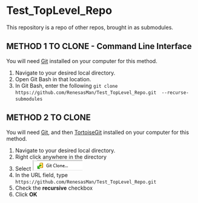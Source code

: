 # Test_TopLevel_Repo
This repository is a repo of other repos, brought in as submodules.

## METHOD 1 TO CLONE - Command Line Interface
You will need [Git](https://git-scm.com/downloads) installed on your computer for this method.
1. Navigate to your desired local directory.
2. Open Git Bash in that location.
3. In Git Bash, enter the following `git clone https://github.com/RenesasMan/Test_TopLevel_Repo.git  --recurse-submodules`

## METHOD 2 TO CLONE
You will need [Git](https://git-scm.com/downloads), and then [TortoiseGit](https://tortoisegit.org/) installed on your computer for this method.
1. Navigate to your desired local directory.
2. Right click anywhere in the directory
3. Select ![Git Clone](docs/gitClone.png)
4. In the URL field, type `https://github.com/RenesasMan/Test_TopLevel_Repo.git`
5. Check the **recursive** checkbox
6. Click **OK**